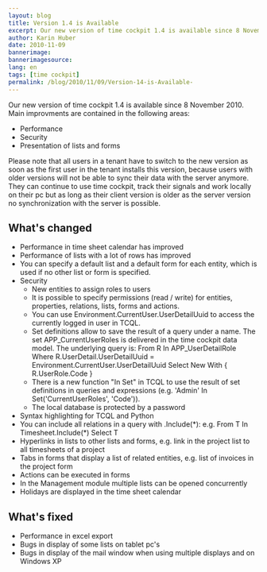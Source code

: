 ```yaml
---
layout: blog
title: Version 1.4 is Available 
excerpt: Our new version of time cockpit 1.4 is available since 8 November 2010.
author: Karin Huber
date: 2010-11-09
bannerimage: 
bannerimagesource: 
lang: en
tags: [time cockpit]
permalink: /blog/2010/11/09/Version-14-is-Available-
---
```


<p>Our new version of time cockpit 1.4 is available since 8 November 2010. Main improvments are contained in the following areas:</p><ul>
  <li>Performance</li>
  <li>Security</li>
  <li>Presentation of lists and forms</li>
</ul><p>Please note that all users in a tenant have to switch to the new version as soon as the first user in the tenant installs this version, because users with older versions will not be able to sync their data with the server anymore. They can continue to use time cockpit, track their signals and work locally on their pc but as long as their client version is older as the server version no synchronization with the server is possible.</p><h2>What's changed</h2><ul>
  <li>Performance in time sheet calendar has improved</li>
  <li>Performance of lists with a lot of rows has improved</li>
  <li>You can specify a default list and a default form for each entity, which is used if no other list or form is specified.</li>
  <li>Security
<br /><ul><li>New entities to assign roles to users</li><li>It is possible to specify permissions (read / write) for entities, properties, relations, lists, forms and actions.</li><li>You can use Environment.CurrentUser.UserDetailUuid to access the currently logged in user in TCQL.</li><li>Set definitions allow to save the result of a query under a name. The set APP_CurrentUserRoles is delivered in the time cockpit data model. The underlying query is: From R In APP_UserDetailRole Where R.UserDetail.UserDetailUuid = Environment.CurrentUser.UserDetailUuid Select New With { R.UserRole.Code }</li><li>There is a new function "In Set" in TCQL to use the result of set definitions in queries and expressions (e.g. 'Admin' In Set('CurrentUserRoles', 'Code')).</li><li>The local database is protected by a password</li></ul></li>
  <li>Syntax highlighting for TCQL and Python</li>
  <li>You can include all relations in a query with .Include(*): e.g. From T In Timesheet.Include(*) Select T </li>
  <li>Hyperlinks in lists to other lists and forms, e.g. link in the project list to all timesheets of a project</li>
  <li>Tabs in forms that display a list of related entities, e.g. list of invoices in the project form</li>
  <li>Actions can be executed in forms</li>
  <li>In the Management module multiple lists can be opened concurrently</li>
  <li>Holidays are displayed in the time sheet calendar</li>
</ul><h2>What's fixed</h2><ul>
  <li>Performance in excel export</li>
  <li>Bugs in display of some lists on tablet pc's</li>
  <li>Bugs in display of the mail window when using multiple displays and on Windows XP </li>
</ul>